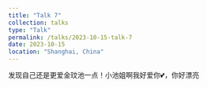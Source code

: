```yaml
---
title: "Talk 7"
collection: talks
type: "Talk"
permalink: /talks/2023-10-15-talk-7
date: 2023-10-15
location: "Shanghai, China"
---
```


发现自己还是更爱金玟池一点！小池姐啊我好爱你💕，你好漂亮